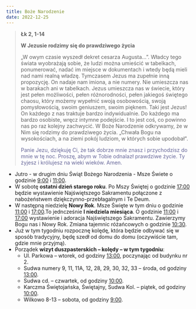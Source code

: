 ```yaml
---
title: Boże Narodzenie
date: 2022-12-25
---
```


> **Łk 2, 1-14**
>
> **W Jezusie rodzimy się do prawdziwego życia**
>
> „W owym czasie wyszedł dekret cesarza Augusta...”. Władcy tego świata wyobrażają sobie, że ludzi można umieścić w tabelkach, ponumerować, nadać im miejsce w dokumentach i wtedy będą mieli nad nami realną władzę. Tymczasem Jezus ma zupełnie inną propozycję. On nadaje nam imiona, a nie numery. Nie umieszcza nas w barakach ani w tabelkach. Jezus umieszcza nas w świecie, który jest pełen możliwości, pełen różnorodności, pełen jakiegoś świętego chaosu, który możemy wypełnić swoją osobowością, swoją pomysłowością, swoim geniuszem, swoim pięknem. Taki jest Jezus! On każdego z nas traktuje bardzo indywidualnie. Do każdego ma bardzo osobiste, wręcz intymne podejście. I to jest coś, co powinno nas po raz kolejny zachwycić. W Boże Narodzenie odkrywamy, że w Nim się rodzimy do prawdziwego życia. „Chwała Bogu na wysokościach, a na ziemi pokój ludziom, w których sobie upodobał".
>
> <span style="color: #666699;"> Panie Jezu, dziękuję Ci, że tak dobrze mnie znasz i przychodzisz do mnie w tę noc. Proszę, abym w Tobie odnalazł prawdziwe życie. Ty żyjesz i królujesz na wieki wieków. Amen.
> &nbsp;

- Jutro - w drugim dniu Świąt Bożego Narodzenia - Msze Świete o godzinie <u>9:00</u> i <u>11:00</u>.
- W sobotę **ostatni dzień starego roku**. Po Mszy Świętej o godzinie <u>17:00</u> będzie wystawienie Najświętszego Sakramentu połączone z nabożeństwem dziękczynno-przebłagalnym i Te Deum.
- W następną niedzielę **Nowy Rok**. Msze Święte w tym dniu o godzinie <u>11:00</u> i <u>17:00</u>.To jedncześnie **I niedziela miesiąca**. O godzinie <u>11:00</u> i <u>17:00</u> wystawienie i adoracja Najświętszego Sakramentu. Zawierzymy Bogu nas i Nowy Rok. Zmiana tajemnic różańcowych o godzinie <u>10:30</u>.
- Już w tym tygodniu rozpocznę kolędę, która będzie odbywać się w sposób tradycyjny, będę szedł od domu do domu (oczywiście tam, gdzie mnie przyjmą).
- Porządek **wizyt duszpasterskich – kolędy – w tym tygodniu**:
  - Ul. Parkowa – wtorek, od godziny <u>13:00</u>, poczynając od budynku nr 2.
  - Sudwa numery 9, 11, 11A, 12, 28, 29, 30, 32, 33 – środa, od godziny <u>13:00</u>.
  - Sudwa cd. – czwartek, od godziny <u>10:00</u>.
  - Karczma Świętojańska, Świętajny, Sudwa Kol. – piątek, od godziny <u>10:00</u>.
  - Wilkowo 8-13 – sobota, od godziny <u>9:00</u>.
